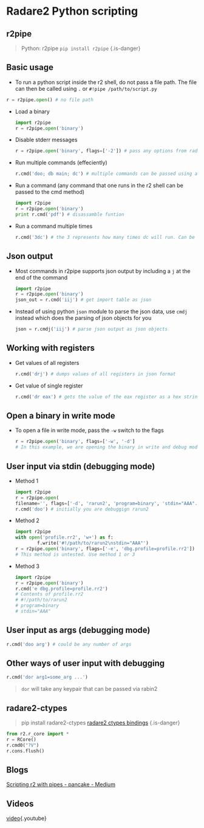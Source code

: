 <!-- TITLE: Radare 2 Python Scripting -->

# Radare2 Python scripting
## r2pipe

> Python: r2pipe `pip install r2pipe` {.is-danger}

## Basic usage

  - To run a python script inside the r2 shell, do not pass a file path. The file can then be called using `.` or `#!pipe /path/to/script.py`
```python
r = r2pipe.open() # no file path
```
	
  - Load a binary
	```python
	import r2pipe
	r = r2pipe.open('binary')
	```
				

  - Disable stderr messages
	```python
	r = r2pipe.open('binary', flags=['-2']) # pass any options from radare2 as a list in the flags parameter. -2 signifies disable stderr
	```

  - Run multiple commands (effeciently)
	```python
	r.cmd('doo; db main; dc') # multiple commands can be passed using a semicolon. In the example; doo (open in debug mode), db main (set breakpoint in main, dc (continue (will hit breakpoint))
	```

  - Run a command (any command that one runs in the r2 shell can be passed to the cmd method)
	```python
	import r2pipe
	r = r2pipe.open('binary')
	print r.cmd('pdf') # disassamble funtion 
	```

  - Run a command multiple times
	```python
	r.cmd('3dc') # the 3 represents how many times dc will run. Can be any value
	```

## Json output
  - Most commands in r2pipe supports json output by including a `j` at the end of the command
	```python
	import r2pipe
	r = r2pipe.open('binary')
	json_out = r.cmd('iij') # get import table as json
	```

  - Instead of using python `json` module to parse the json data, use `cmdj` instead which does the parsing of json objects for you
	```python
	json = r.cmdj('iij') # parse json output as json objects
	```

## Working with registers
  - Get values of all registers
	```python
	r.cmd('drj') # dumps values of all registers in json format
	```

  - Get value of single register
	```python
	r.cmd('dr eax') # gets the value of the eax register as a hex string
	```
	
## Open a binary in write mode
  - To open a file in write mode, pass the `-w` switch to the flags
	
	```python
	r = r2pipe.open('binary', flags=['-w', '-d']
	# In this example, we are opening the binary in write and debug mode
	```


## User input via stdin (debugging mode)
  - Method 1
	```python
	import r2pipe
	r = r2pipe.open(
	filename='', flags=['-d', 'rarun2', 'program=binary', 'stdin="AAA"..."any rarun2 key/value pairs"'])
	r.cmd('doo') # initially you are debuggign rarun2
	```

  - Method 2
	```python
	import r2pipe
	with open('profile.rr2', 'w+') as f:
			f.write('#!/path/to/rarun2\nstdin="AAA"')
	r = r2pipe.open('binary', flags=['-e', 'dbg.profile=profile.rr2'])
	# This method is untested. Use method 1 or 3
	```

  - Method 3
	```python
	import r2pipe
	r = r2pipe.open('binary')
	r.cmd('e dbg.profile=profile.rr2')
	# Contents of profile.rr2
	# #!/path/to/rarun2
	# program=binary
	# stdin="AAA"
	```
## User input as args (debugging mode)
```python
r.cmd('doo arg') # could be any number of args
```

## Other ways of user input with debugging
```python
r.cmd('dor arg1=some_arg ...')
```
  > `dor` will take any keypair that can be passed via rabin2

## radare2-ctypes
> pip install radare2-ctypes [radare2 ctypes bindings](https://pypi.python.org/pypi/radare2-ctypes) {.is-danger}

```python
from r2.r_core import *
r = RCore()
r.cmd0("?V")
r.cons.flush() 
```


## Blogs

  [Scripting r2 with pipes - pancake - Medium](https://medium.com/@trufae/scripting-r2-with-pipes-47a7e14c50aa)
	
## Videos
[video](https://www.youtube.com/watch?v=y69uIxU0eI8){.youtube}